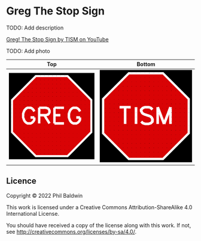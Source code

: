 # Greg The Stop Sign

TODO: Add description

[Greg! The Stop Sign by TISM on YouTube](https://www.youtube.com/watch?v=JwI2NrVYqIE)

TODO: Add photo

| Top                                          | Bottom                                             |
| -------------------------------------------- | -------------------------------------------------- |
| ![Top of board design](Exports-v1.1/Top.svg) | ![Bottom of board design](Exports-v1.1/Bottom.svg) |

## Licence

Copyright © 2022 Phil Baldwin

This work is licensed under a Creative Commons Attribution-ShareAlike 4.0 International License.

You should have received a copy of the license along with this work. If not, see <http://creativecommons.org/licenses/by-sa/4.0/>.
